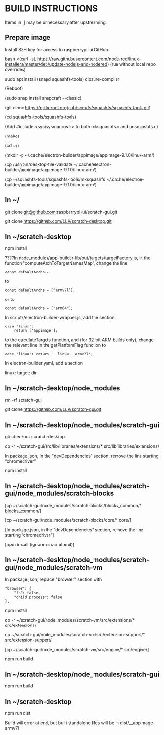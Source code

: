BUILD INSTRUCTIONS
==================

Items in [] may be unnecessary after upstreaming.

Prepare image
-------------

Install SSH key for access to raspberrypi-ui GitHub

bash <(curl -sL https://raw.githubusercontent.com/node-red/linux-installers/master/deb/update-nodejs-and-nodered)	 (run without local repo overrides)

sudo apt install (snapd squashfs-tools) closure-compiler

(Reboot)

(sudo snap install snapcraft --classic)

(git clone https://git.kernel.org/pub/scm/fs/squashfs/squashfs-tools.git)

(cd squashfs-tools/squashfs-tools)

(Add #include <sys/sysmacros.h> to both mksquashfs.c and unsquashfs.c)

(make)

(cd ~/)

(mkdir -p ~/.cache/electron-builder/appimage/appimage-9.1.0/linux-arm/)

(cp /usr/bin/desktop-file-validate ~/.cache/electron-builder/appimage/appimage-9.1.0/linux-arm/)

(cp ~/squashfs-tools/squashfs-tools/mksquashfs ~/.cache/electron-builder/appimage/appimage-9.1.0/linux-arm/)


In ~/
-----

git clone git@github.com:raspberrypi-ui/scratch-gui.git

git clone https://github.com/LLK/scratch-desktop.git


In ~/scratch-desktop
--------------------

npm install

????In node_modules/app-builder-lib/out/targets/targetFactory.js, in the function "computeArchToTargetNamesMap", change the line

    const defaultArchs...
    
to

    const defaultArchs = [“armv7l”];
    
or to 

    const defaultArchs = ["arm64"];
    
In scripts/electron-builder-wrapper.js, add the section

    case 'linux':
        return ['appimage'];

to the calculateTargets function, and (for 32-bit ARM builds only), change the relevant line in the getPlatformFlag function to

    case 'linux': return '--linux --armv7l';
    
In electron-builder.yaml, add a section

linux:
  target: dir


In ~/scratch-desktop/node_modules
---------------------------------

rm -rf scratch-gui

git clone https://github.com/LLK/scratch-gui.git


In ~/scratch-desktop/node_modules/scratch-gui
---------------------------------------------

git checkout scratch-desktop

cp -r ~/scratch-gui/src/lib/libraries/extensions/* src/lib/libraries/extensions/

In package.json, in the "devDependencies" section, remove the line starting “chromedriver”

npm install


In ~/scratch-desktop/node_modules/scratch-gui/node_modules/scratch-blocks
-------------------------------------------------------------------------

[cp ~/scratch-gui/node_modules/scratch-blocks/blocks_common/* blocks_common/]

[cp ~/scratch-gui/node_modules/scratch-blocks/core/* core/]

[In package.json, in the "devDependencies" section, remove the line starting “chromedriver”]

[npm install (ignore errors at end)]


In ~/scratch-desktop/node_modules/scratch-gui/node_modules/scratch-vm
---------------------------------------------------------------------

In package.json, replace "browser" section with

    "browser": {
        "fs": false,
        "child_process": false
    },

npm install

cp -r ~/scratch-gui/node_modules/scratch-vm/src/extensions/* src/extensions/

cp ~/scratch-gui/node_modules/scratch-vm/src/extension-support/* src/extension-support/

[cp ~/scratch-gui/node_modules/scratch-vm/src/engine/* src/engine/]

npm run build


In ~/scratch-desktop/node_modules/scratch-gui
---------------------------------------------

npm run build


In ~/scratch-desktop
--------------------

npm run dist

Build will error at end, but built standalone files will be in dist/__appImage-armv7l
